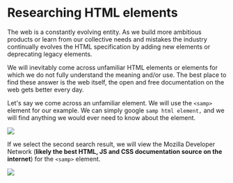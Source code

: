 # Researching HTML elements

The web is a constantly evolving entity. As we build more ambitious products or learn from our collective needs and mistakes the industry continually evolves the HTML specification by adding new elements or deprecating legacy elements.

We will inevitably come across unfamiliar HTML elements or elements for which we do not fully understand the meaning and/or use. The best place to find these answer is the web itself, the open and free documentation on the web gets better every day.

Let's say we come across an unfamiliar element. We will use the `<samp>` element for our example. We can simply google `samp html element,` and we will find anything we would ever need to know about the element.

![](https://curriculum-content.s3.amazonaws.com/web-development/html-element-search.png) 

If we select the second search result, we will view the Mozilla Developer Network (**likely the best HTML, JS and CSS documentation source on the internet**) for the `<samp>` element.

![](https://curriculum-content.s3.amazonaws.com/web-development/samp-mdn-page.png)
